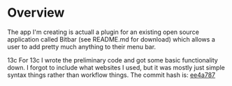# Overview
The app I'm creating is actuall a plugin for an existing open source application called Bitbar (see README.md for download) which allows a user to add pretty much anything to their menu bar.

13c
For 13c I wrote the preliminary code and got some basic functionality down. I forgot to include what websites I used, but it was mostly just simple syntax things rather than workflow things.
The commit hash is: [ee4a787](https://github.com/kb73/kpbyyf/commit/ee4a7870f706107e064ba8647563fc81cc7e1a96)
